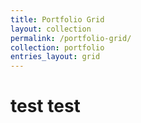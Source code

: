 ```yaml
---
title: Portfolio Grid
layout: collection
permalink: /portfolio-grid/
collection: portfolio
entries_layout: grid
---
```


# test test